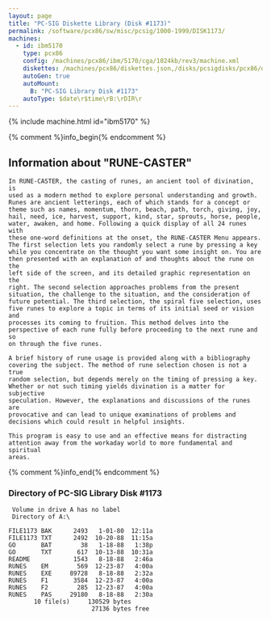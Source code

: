 ```yaml
---
layout: page
title: "PC-SIG Diskette Library (Disk #1173)"
permalink: /software/pcx86/sw/misc/pcsig/1000-1999/DISK1173/
machines:
  - id: ibm5170
    type: pcx86
    config: /machines/pcx86/ibm/5170/cga/1024kb/rev3/machine.xml
    diskettes: /machines/pcx86/diskettes.json,/disks/pcsigdisks/pcx86/diskettes.json
    autoGen: true
    autoMount:
      B: "PC-SIG Library Disk #1173"
    autoType: $date\r$time\rB:\rDIR\r
---
```


{% include machine.html id="ibm5170" %}

{% comment %}info_begin{% endcomment %}

## Information about "RUNE-CASTER"

    In RUNE-CASTER, the casting of runes, an ancient tool of divination, is
    used as a modern method to explore personal understanding and growth.
    Runes are ancient letterings, each of which stands for a concept or
    theme such as names, momentum, thorn, beach, path, torch, giving, joy,
    hail, need, ice, harvest, support, kind, star, sprouts, horse, people,
    water, awaken, and home. Following a quick display of all 24 runes with
    these one-word definitions at the onset, the RUNE-CASTER Menu appears.
    The first selection lets you randomly select a rune by pressing a key
    while you concentrate on the thought you want some insight on. You are
    then presented with an explanation of and thoughts about the rune on the
    left side of the screen, and its detailed graphic representation on the
    right. The second selection approaches problems from the present
    situation, the challenge to the situation, and the consideration of
    future potential. The third selection, the spiral five selection, uses
    five runes to explore a topic in terms of its initial seed or vision and
    processes its coming to fruition. This method delves into the
    perspective of each rune fully before proceeding to the next rune and so
    on through the five runes.
    
    A brief history of rune usage is provided along with a bibliography
    covering the subject. The method of rune selection chosen is not a true
    random selection, but depends merely on the timing of pressing a key.
    Whether or not such timing yields divination is a matter for subjective
    speculation. However, the explanations and discussions of the runes are
    provocative and can lead to unique examinations of problems and
    decisions which could result in helpful insights.
    
    This program is easy to use and an effective means for distracting
    attention away from the workaday world to more fundamental and spiritual
    areas.
{% comment %}info_end{% endcomment %}


### Directory of PC-SIG Library Disk #1173

     Volume in drive A has no label
     Directory of A:\

    FILE1173 BAK      2493   1-01-80  12:11a
    FILE1173 TXT      2492  10-20-88  11:15a
    GO       BAT        38   1-18-88   1:38p
    GO       TXT       617  10-13-88  10:31a
    README            1543   8-18-88   2:46a
    RUNES    EM        569  12-23-87   4:00a
    RUNES    EXE     89728   8-18-88   2:32a
    RUNES    F1       3584  12-23-87   4:00a
    RUNES    F2        285  12-23-87   4:00a
    RUNES    PAS     29180   8-18-88   2:30a
           10 file(s)     130529 bytes
                           27136 bytes free
